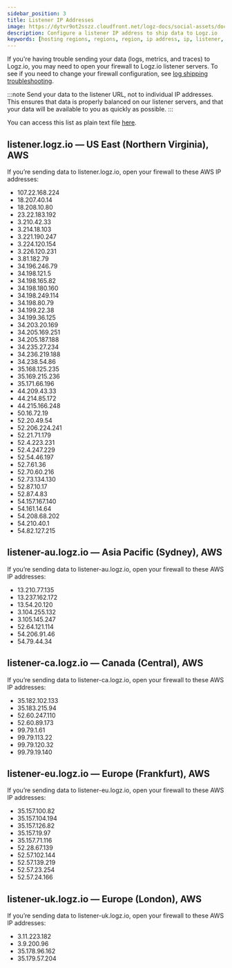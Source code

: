 ```yaml
---
sidebar_position: 3
title: Listener IP Addresses
image: https://dytvr9ot2sszz.cloudfront.net/logz-docs/social-assets/docs-social.jpg
description: Configure a listener IP address to ship data to Logz.io
keywords: [hosting regions, regions, region, ip address, ip, listener, ip listener]
---
```


If you're having trouble sending your data (logs, metrics, and traces) to Logz.io, you may need to open your firewall to Logz.io listener servers. To see if you need to change your firewall configuration, see [log shipping troubleshooting](https://docs.logz.io/docs/user-guide/log-management/troubleshooting/log-shipping-troubleshooting/).

:::note
Send your data to the listener URL, not to individual IP addresses.
This ensures that data is properly balanced on our listener servers,
and that your data will be available to you as quickly as possible.
:::
 
You can access this list as plain text file [here](../../../../static/IPs.txt).

## listener.logz.io — US East (Northern Virginia), AWS

If you’re sending data to listener.logz.io, open your firewall to these AWS IP addresses:

* 107.22.168.224
* 18.207.40.14
* 18.208.10.80
* 23.22.183.192
* 3.210.42.33
* 3.214.18.103
* 3.221.190.247
* 3.224.120.154
* 3.226.120.231
* 3.81.182.79
* 34.196.246.79
* 34.198.121.5
* 34.198.165.82
* 34.198.180.160
* 34.198.249.114
* 34.198.80.79
* 34.199.22.38
* 34.199.36.125
* 34.203.20.169
* 34.205.169.251
* 34.205.187.188
* 34.235.27.234
* 34.236.219.188
* 34.238.54.86
* 35.168.125.235
* 35.169.215.236
* 35.171.66.196
* 44.209.43.33
* 44.214.85.172
* 44.215.166.248
* 50.16.72.19
* 52.20.49.54
* 52.206.224.241
* 52.21.71.179
* 52.4.223.231
* 52.4.247.229
* 52.54.46.197
* 52.7.61.36
* 52.70.60.216
* 52.73.134.130
* 52.87.10.17
* 52.87.4.83
* 54.157.167.140
* 54.161.14.64
* 54.208.68.202
* 54.210.40.1
* 54.82.127.215

## listener-au.logz.io — Asia Pacific (Sydney), AWS

If you’re sending data to listener-au.logz.io, open your firewall to these AWS IP addresses:

* 13.210.77.135
* 13.237.162.172
* 13.54.20.120
* 3.104.255.132
* 3.105.145.247
* 52.64.121.114
* 54.206.91.46
* 54.79.44.34

## listener-ca.logz.io — Canada (Central), AWS

If you’re sending data to listener-ca.logz.io, open your firewall to these AWS IP addresses:

* 35.182.102.133
* 35.183.215.94
* 52.60.247.110
* 52.60.89.173
* 99.79.1.61
* 99.79.113.22
* 99.79.120.32
* 99.79.19.140

## listener-eu.logz.io — Europe (Frankfurt), AWS

If you’re sending data to listener-eu.logz.io, open your firewall to these AWS IP addresses:

* 35.157.100.82
* 35.157.104.194
* 35.157.126.82
* 35.157.19.97
* 35.157.71.116
* 52.28.67.139
* 52.57.102.144
* 52.57.139.219
* 52.57.23.254
* 52.57.24.166

<!-- ## listener-nl.logz.io — West Europe (Netherlands), Azure

If you’re sending data to listener-nl.logz.io, open your firewall to these Azure IP addresses:

* 104.40.177.72
* 104.40.240.119
* 13.81.52.127
* 13.93.6.123
* 40.68.61.65
* 51.136.54.36
* 52.166.13.236
* 52.174.154.12
-->

## listener-uk.logz.io — Europe (London), AWS

If you’re sending data to listener-uk.logz.io, open your firewall to these AWS IP addresses:

* 3.11.223.182
* 3.9.200.96
* 35.178.96.162
* 35.179.57.204

<!-- ## listener-wa.logz.io — West US 2 (Washington), Azure

If you’re sending data to listener-wa.logz.io, open your firewall to these Azure IP addresses:

* 51.143.18.198
* 51.143.18.25
* 51.143.18.40
* 51.143.18.91
* 51.143.22.164
* 51.143.22.35
* 51.143.23.143
* 52.247.202.222 -->